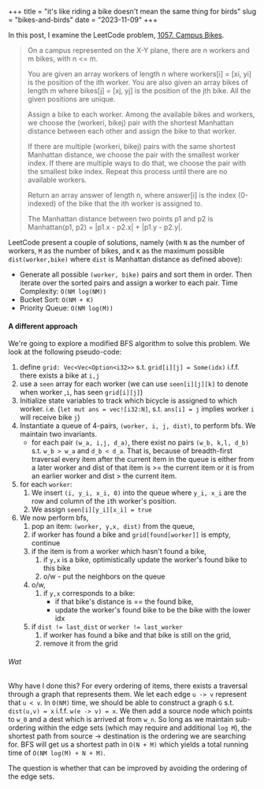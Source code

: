 +++
title = "it's like riding a bike doesn't mean the same thing for birds"
slug = "bikes-and-birds"
date = "2023-11-09"
+++

In this post, I examine the LeetCode problem, [1057. Campus Bikes](https://leetcode.com/problems/campus-bikes/description/).

>On a campus represented on the X-Y plane, there are n workers and m bikes, with n <= m.
>
>You are given an array workers of length n where workers[i] = [xi, yi] is the position of the ith worker. You are also given an array bikes of length m where bikes[j] = [xj, yj] is the position of the jth bike. All the given positions are unique.
>
>Assign a bike to each worker. Among the available bikes and workers, we choose the (workeri, bikej) pair with the shortest Manhattan distance between each other and assign the bike to that worker.
>
>If there are multiple (workeri, bikej) pairs with the same shortest Manhattan distance, we choose the pair with the smallest worker index. If there are multiple ways to do that, we choose the pair with the smallest bike index. Repeat this process until there are no available workers.
>
>Return an array answer of length n, where answer[i] is the index (0-indexed) of the bike that the ith worker is assigned to.
>
>The Manhattan distance between two points p1 and p2 is Manhattan(p1, p2) = |p1.x - p2.x| + |p1.y - p2.y|.

LeetCode present a couple of solutions, namely (with `N` as the number of
workers, `M` as the number of bikes, and `K` as the maximum possible
`dist(worker,bike)` where `dist` is Manhattan distance as defined above): 

- Generate all possible `(worker, bike)` pairs and sort them in order. Then
  iterate over the sorted pairs and assign a worker to each pair. Time
  Complexity: `O(NM log(NM))`
- Bucket Sort: `O(NM + K)`
- Priority Queue: `O(NM log(M))`

#### A different approach

We're going to explore a modified BFS algorithm to solve this problem. We look
at the following pseudo-code:

1. define `grid: Vec<Vec<Option<i32>>` s.t. `grid[i][j] = Some(idx)` i.f.f. there exists a bike at `i,j`
2. use a `seen` array for each worker (we can use `seen[i][j][k]` to denote
   when worker ,`i`, has seen `grid[i][j]`)
3. Initialize state variables to track which bicycle is assigned to which
   worker. i.e. (`let mut ans = vec![i32:N]`, s.t. `ans[i] = j` implies
   worker `i` will receive bike `j`)
4. Instantiate a queue of 4-pairs, `(worker, i, j, dist)`, to perform bfs. We maintain two invariants.
    -  for each pair `(w_a, i,j, d_a)`, there exist no pairs `(w_b, k,l, d_b)`
       s.t. `w_b > w_a` and `d_b < d_a`. That is, because of breadth-first
       traversal every item after the current item in the queue is either from
       a later worker and dist of that item is >= the current item or it is
       from an earlier worker and dist > the current item.
3. for each `worker`:
    1. We insert `(i, y_i, x_i, 0)` into the queue where `y_i, x_i` are the row
       and column of the `i`th worker's position.
    2. We assign `seen[i][y_i][x_i] = true`
4. We now perform bfs, 
    1. pop an item: `(worker, y,x, dist)` from the queue,
    2. if worker has found a bike and `grid[found[worker]]` is empty, 
        continue
    2. if the item is from a worker which hasn't found a bike,
        1. if `y,x` is a bike, optimistically update the worker's found bike to 
            this bike
        2. o/w - put the neighbors on the queue
    3. o/w,
        1. if `y,x` corresponds to a bike:
            - if that bike's distance is == the found bike,
            - update the worker's found bike to be the bike with the lower idx
    4. if `dist != last_dist` or `worker != last_worker`
        1. if worker has found a bike and that bike is still on the grid,
        2. remove it from the grid
            
###### Wat

Why have I done this? For every ordering of items, there exists a traversal
through a graph that represents them. We let each edge `u -> v` represent that
`u < v`. In `O(NM)` time, we should be able to construct a graph `G` s.t.
`dist(u,v) = x` i.f.f. `w(e -> v) = x`. We then add a source node which points
to `w_0` and a dest which is arrived at from `w_n`. So long as we maintain
sub-ordering within the edge sets (which may require and additional `log M`), the shortest path from  source -> destination 
is the ordering we are searching for. BFS will get us a shortest path in 
`O(N + M)` which yields a total running time of `O(NM log(M) + N + M)`. 

The question is whether that can be improved by avoiding the ordering of the
edge sets. 

